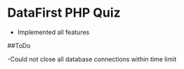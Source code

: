 # DataFirst PHP Quiz

- Implemented all features

##ToDo

-Could not close all database connections within time limit